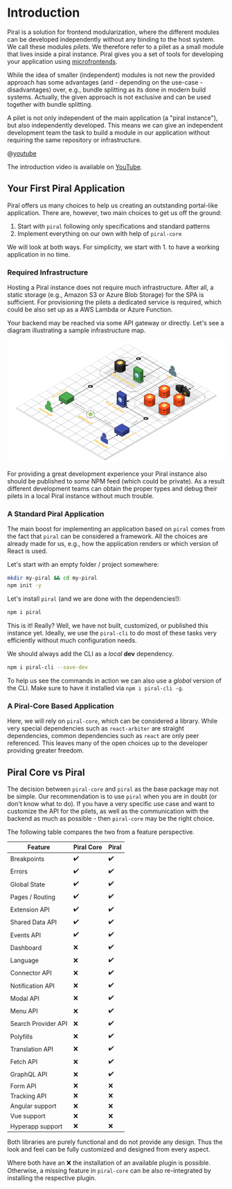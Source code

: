# Introduction

Piral is a solution for frontend modularization, where the different modules can be developed independently without any binding to the host system. We call these modules *pilets*. We therefore refer to a pilet as a small module that lives inside a piral instance. Piral gives you a set of tools for developing your application using [microfrontends](https://martinfowler.com/articles/micro-frontends.html).

While the idea of smaller (independent) modules is not new the provided approach has some advantages (and - depending on the use-case - disadvantages) over, e.g., bundle splitting as its done in modern build systems. Actually, the given approach is not exclusive and can be used together with bundle splitting.

A pilet is not only independent of the main application (a "piral instance"), but also independently developed. This means we can give an independent development team the task to build a module in our application without requiring the same repository or infrastructure.

@[youtube](SkKvpBHy_5I)

The introduction video is available on [YouTube](https://youtu.be/SkKvpBHy_5I).

## Your First Piral Application

Piral offers us many choices to help us creating an outstanding portal-like application. There are, however, two main choices to get us off the ground:

1. Start with `piral` following only specifications and standard patterns
2. Implement everything on our own with help of `piral-core`

We will look at both ways. For simplicity, we start with 1. to have a working application in no time.

### Required Infrastructure

Hosting a Piral instance does not require much infrastructure. After all, a static storage (e.g., Amazon S3 or Azure Blob Storage) for the SPA is sufficient. For provisioning the pilets a dedicated service is required, which could be also set up as a AWS Lambda or Azure Function.

Your backend may be reached via some API gateway or directly. Let's see a diagram illustrating a sample infrastructure map.

![A Standard Piral Infrastructure](./diagrams/infrastructure.svg)

For providing a great development experience your Piral instance also should be published to *some* NPM feed (which could be private). As a result different development teams can obtain the proper types and debug their pilets in a local Piral instance without much trouble.

### A Standard Piral Application

The main boost for implementing an application based on `piral` comes from the fact that `piral` can be considered a framework. All the choices are already made for us, e.g., how the application renders or which version of React is used.

Let's start with an empty folder / project somewhere:

```sh
mkdir my-piral && cd my-piral
npm init -y
```

Let's install `piral` (and we are done with the dependencies!):

```sh
npm i piral
```

This is it! Really? Well, we have not built, customized, or published this instance yet. Ideally, we use the `piral-cli` to do most of these tasks very efficiently without much configuration needs.

We should always add the CLI as a *local* **dev** dependency.

```sh
npm i piral-cli --save-dev
```

To help us see the commands in action we can also use a *global* version of the CLI. Make sure to have it installed via `npm i piral-cli -g`.

### A Piral-Core Based Application

Here, we will rely on `piral-core`, which can be considered a library. While very special dependencies such as `react-arbiter` are straight dependencies, common dependencies such as `react` are only peer referenced. This leaves many of the open choices up to the developer providing greater freedom.

## Piral Core vs Piral

The decision between `piral-core` and `piral` as the base package may not be simple. Our recommendation is to use `piral` when you are in doubt (or don't know what to do). If you have a very specific use case and want to customize the API for the pilets, as well as the communication with the backend as much as possible - then `piral-core` may be the right choice.

The following table compares the two from a feature perspective.

| Feature             | Piral Core | Piral |
|---------------------|------------|-------|
| Breakpoints         | ️️️✔️        | ✔️    |
| Errors              | ️️️✔️        | ✔️    |
| Global State        | ️️️✔️        | ✔️    |
| Pages / Routing     | ️️️✔️        | ✔️    |
| Extension API       | ️️️✔️        | ✔️    |
| Shared Data API     | ️️️✔️        | ✔️    |
| Events API          | ️️️✔️        | ✔️    |
| Dashboard           | ️️️❌        | ✔️    |
| Language            | ️️️❌        | ✔️    |
| Connector API       | ️️️❌        | ✔️    |
| Notification API    | ️️️❌        | ✔️    |
| Modal API           | ️️️❌        | ✔️    |
| Menu API            | ️️️❌        | ✔️    |
| Search Provider API | ️️️❌        | ✔️    |
| Polyfills           | ❌        | ✔️    |
| Translation API     | ❌        | ✔️    |
| Fetch API           | ❌        | ✔️    |
| GraphQL API         | ❌        | ✔️    |
| Form API            | ️️️❌        | ❌    |
| Tracking API        | ️️️❌        | ❌    |
| Angular support     | ️️️❌        | ❌    |
| Vue support         | ️️️❌        | ❌    |
| Hyperapp support    | ️️️❌        | ❌    |

Both libraries are purely functional and do not provide any design. Thus the look and feel can be fully customized and designed from every aspect.

Where both have an ❌ the installation of an available plugin is possible. Otherwise, a missing feature in `piral-core` can be also re-integrated by installing the respective plugin.
